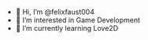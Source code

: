 - 👋 Hi, I’m @felixfaust004
- 👀 I’m interested in Game Development
- 🌱 I’m currently learning Love2D


<!---
felixfaust004/felixfaust004 is a ✨ special ✨ repository because its `README.md` (this file) appears on your GitHub profile.
You can click the Preview link to take a look at your changes.
--->
